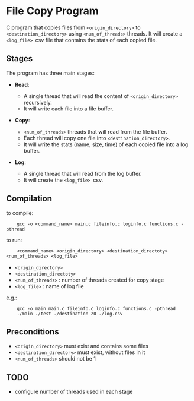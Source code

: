 # File Copy Program

C program that copies files from `<origin_directory>` to `<destination_directory>` using `<num_of_threads>` threads. It will create a `<log_file> `csv file that contains the stats of each copied file.

## Stages

The program has three main stages:

- **Read**:
    - A single thread that will read the content of `<origin_directory>` recursively.
    - It will write each file into a file buffer.

- **Copy**:
    - `<num_of_threads>` threads that will read from the file buffer.
    - Each thread will copy one file into `<destination_directory>`.
    - It will write the stats (name, size, time) of each copied file into a log buffer.

- **Log**:
    - A single thread that will read from the log buffer.
    - It will create the `<log_file> `csv.

## Compilation

to compile:
```
    gcc -o <command_name> main.c fileinfo.c loginfo.c functions.c -pthread
```

to run:
```
    <command_name> <origin_directory> <destination_directoty> <num_of_threads> <log_file>
```
- `<origin_directory>` 
- `<destination_directoty>` 
- `<num_of_threads>` : number of threads created for copy stage
- `<log_file>` : name of log file

e.g.:
```
    gcc -o main main.c fileinfo.c loginfo.c functions.c -pthread
    ./main ./test ./destination 20 ./log.csv
```

## Preconditions

- `<origin_directory>` must exist and contains some files
- `<destination_directory>` must exist, without files in it
- `<num_of_threads>` should not be 1

## TODO

- configure number of threads used in each stage